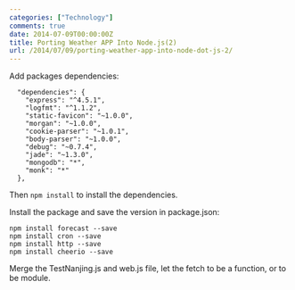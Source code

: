 ```yaml
---
categories: ["Technology"]
comments: true
date: 2014-07-09T00:00:00Z
title: Porting Weather APP Into Node.js(2)
url: /2014/07/09/porting-weather-app-into-node-dot-js-2/
---
```


Add packages dependencies:   

```
  "dependencies": {
    "express": "^4.5.1",
    "logfmt": "^1.1.2",
    "static-favicon": "~1.0.0",
    "morgan": "~1.0.0",
    "cookie-parser": "~1.0.1",
    "body-parser": "~1.0.0",
    "debug": "~0.7.4",
    "jade": "~1.3.0", 
    "mongodb": "*",
    "monk": "*"
  },

```
Then `npm install` to install the dependencies. 

Install the package and save the version in package.json:    

```
npm install forecast --save
npm install cron --save
npm install http --save
npm install cheerio --save

```

Merge the TestNanjing.js and web.js file, let the fetch to be a function, or to be module.    

